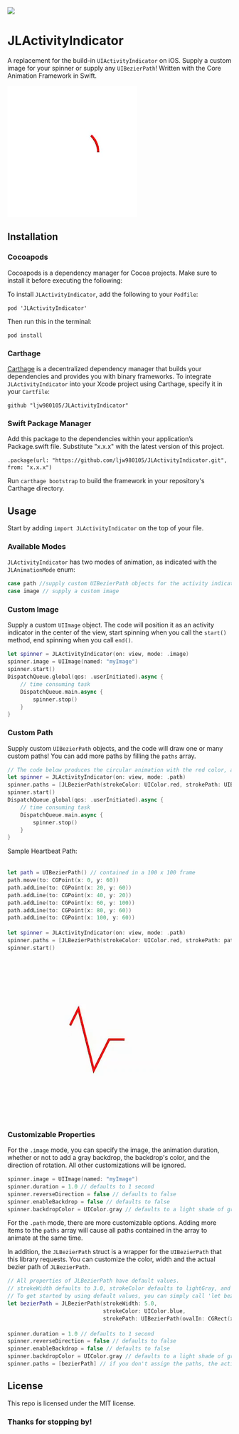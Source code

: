 ![](https://travis-ci.org/ljw980105/JLActivityIndicator.svg?branch=master)

# JLActivityIndicator

A replacement for the build-in `UIActivityIndicator` on iOS. Supply a custom image for your spinner or supply any `UIBezierPath`! Written with the Core Animation Framework in Swift.

![](https://raw.githubusercontent.com/ljw980105/JLActivityIndicator/master/Demos/Circle.gif)

## Installation

### Cocoapods

Cocoapods is a dependency manager for Cocoa projects. Make sure to install it before executing the following:

To install `JLActivityIndicator`, add the following to your `Podfile`:

```shell  
pod 'JLActivityIndicator'
```
Then run this in the terminal:
```shell  
pod install
```

### Carthage

[Carthage](https://github.com/Carthage/Carthage) is a decentralized dependency manager that builds your dependencies and provides you with binary frameworks. To integrate `JLActivityIndicator` into your Xcode project using Carthage, specify it in your `Cartfile`:

```shell
github "ljw980105/JLActivityIndicator"
```

### Swift Package Manager
Add this package to the dependencies within your application’s Package.swift file. Substitute "x.x.x" with the latest version of this project.

```
.package(url: "https://github.com/ljw980105/JLActivityIndicator.git", from: "x.x.x")
```

Run `carthage bootstrap` to build the framework in your repository's Carthage directory.

## Usage

Start by adding `import JLActivityIndicator` on the top of your file.

### Available Modes

`JLActivityIndicator` has two modes of animation, as indicated with the  `JLAnimationMode` enum: 

```swift
case path //supply custom UIBezierPath objects for the activity indicator
case image // supply a custom image
```

### Custom Image

Supply a custom `UIImage` object. The code will position it as an activity indicator in the center of the view, start spinning when you call the  `start()` method, end spinning when you call  `end()`.

```swift
let spinner = JLActivityIndicator(on: view, mode: .image)
spinner.image = UIImage(named: "myImage")
spinner.start()
DispatchQueue.global(qos: .userInitiated).async {
    // time consuming task
    DispatchQueue.main.async {
        spinner.stop()
    }
}
```

### Custom Path

Supply custom  `UIBezierPath` objects, and the code will draw one or many custom paths!  You can add more paths by filling the `paths` array.

```swift
// The code below produces the circular animation with the red color, as shown in the beginning.
let spinner = JLActivityIndicator(on: view, mode: .path)
spinner.paths = [JLBezierPath(strokeColor: UIColor.red, strokePath: UIBezierPath(ovalIn: CGRect(x: 0, y: 0, width: 60, height: 60)))],
spinner.start()
DispatchQueue.global(qos: .userInitiated).async {
    // time consuming task
    DispatchQueue.main.async {
        spinner.stop()
    }
}
```
Sample Heartbeat Path: 

```swift 

let path = UIBezierPath() // contained in a 100 x 100 frame
path.move(to: CGPoint(x: 0, y: 60))
path.addLine(to: CGPoint(x: 20, y: 60))
path.addLine(to: CGPoint(x: 40, y: 20))
path.addLine(to: CGPoint(x: 60, y: 100))
path.addLine(to: CGPoint(x: 80, y: 60))
path.addLine(to: CGPoint(x: 100, y: 60))

let spinner = JLActivityIndicator(on: view, mode: .path)
spinner.paths = [JLBezierPath(strokeColor: UIColor.red, strokePath: path)]
spinner.start()
```
![](https://raw.githubusercontent.com/ljw980105/JLActivityIndicator/master/Demos/Heartbeat.gif)


### Customizable Properties

For the `.image` mode, you can specify the image, the animation duration, whether or not to add a gray backdrop, the backdrop's color,  and the direction of rotation. All other customizations will be ignored.
```swift
spinner.image = UIImage(named: "myImage")
spinner.duration = 1.0 // defaults to 1 second
spinner.reverseDirection = false // defaults to false
spinner.enableBackdrop = false // defaults to false
spinner.backdropColor = UIColor.gray // defaults to a light shade of gray
```
For the `.path` mode, there are more customizable options. Adding more items to the `paths` array will cause all paths contained in the array to animate at the same time. 

In addition, the `JLBezierPath` struct is a wrapper for the `UIBezierPath` that this library requests. You can customize the color, width and the actual bezier path of `JLBezierPath`.

```swift 
// All properties of JLBezierPath have default values. 
// strokeWidth defaults to 3.0, strokeColor defaults to lightGray, and the default path is a 60x60 circle.
// To get started by using default values, you can simply call 'let bezierPath = JLBezierPath()'.
let bezierPath = JLBezierPath(strokeWidth: 5.0, 
                              strokeColor: UIColor.blue, 
                              strokePath: UIBezierPath(ovalIn: CGRect(x: 0, y: 0, width: 40, height: 40)))

spinner.duration = 1.0 // defaults to 1 second
spinner.reverseDirection = false // defaults to false
spinner.enableBackdrop = false // defaults to false
spinner.backdropColor = UIColor.gray // defaults to a light shade of gray
spinner.paths = [bezierPath] // if you don't assign the paths, the activity indicator's path will default to a 60 x 60 gray circle w/ a stroke width of 3.0 
```
## License
This repo is licensed under the MIT license. 

### Thanks for stopping by!


